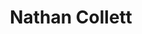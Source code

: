 ---
# Display name
title: Nathan Collett

# Full name (for SEO)
first_name: Nathan
last_name: Collett

# Status emoji
status:
  icon: ☕️

# Is this the primary user of the site?
superuser: false

# Role/position/tagline
role: Advisory Partner

# Organizations/Affiliations to show in About widget
organizations:
  - name: MIT IDSS
    url: https://idss.mit.edu/

# Short bio (displayed in user profile at end of posts)
bio: Housing challenge director at MIT Policy Hackathon

# Social Networking
# Need to use another icon? Simply download the SVG icon to your `assets/media/icons/` folder.
profiles:
  - icon: at-symbol
    url: 'mailto:your-email@example.com'
    label: E-mail Me
  - icon: brands/x
    url: https://twitter.com/GetResearchDev
  - icon: brands/instagram
    url: https://www.instagram.com/
  - icon: brands/linkedin
    url: https://www.linkedin.com/in/nathanflcollett/
  # Link to a PDF of your resume/CV - upload it to `static/uploads/resume.pdf`
  - icon: academicons/cv
    url: uploads/resume.pdf
    label: Download my resume
  - icon: rss
    url: ./post/index.xml
    label: Subscribe to my blog via RSS feed

# Highlight the author in author lists? (true/false)
highlight_name: true

user_groups: 
  - Advisors

# Author's website URL
website: ""
---